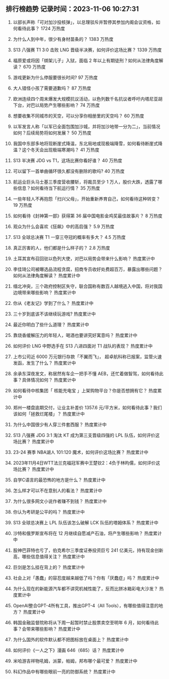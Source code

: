 
## 排行榜趋势 记录时间：2023-11-06 10:27:31
  
  1. 以部长声称「可对加沙投核弹」，以总理驳斥并暂停其参加内阁会议资格，如何看待此事？ 1724 万热度
    
  2. 为什么人到中年，很少有身材苗条的？ 1383 万热度
    
  3. S13 八强赛 T1 3:0 击败 LNG 晋级半决赛，如何评价这场比赛？ 1339 万热度
    
  4. 福原爱或将因「绑架儿子」入狱，面临 2 年以上有期徒刑？如何从法律角度解读？ 670 万热度
    
  5. 游戏更新为什么停服要很长时间? 97 万热度
    
  6. 大人错怪小孩了需要道歉吗？ 87 万热度
    
  7. 欧洲连续四个周末爆发大规模抗议活动，以色列数千名抗议者呼吁内塔尼亚胡下台，对巴以局势产生哪些影响？ 74 万热度
    
  8. 想要收集不同城市的天空，可以分享你相册里的天空吗？ 60 万热度
    
  9. 以军发言人称「以军已全面包围加沙城，并将加沙地带一分为二」，当前情况如何？后续局势将如何发展？ 50 万热度
    
  10. 我国中东部多地将现断崖式降温，东北局地或现极端降雪，如何看待断崖式降温？这个冬天会出现极端寒潮吗？ 41 万热度
    
  11. S13 半决赛 JDG vs T1，这场比赛你看好谁？ 40 万热度
    
  12. 可以留下一首单曲循环很久都没有删除的歌吗? 40 万热度
    
  13. 航运业巨头马士基三季度营收腰斩，将裁员至少 1 万人，股价大跌，透露了哪些信息？如何看待当下航运行情？ 35 万热度
    
  14. 一些年轻人不再抱怨「扫兴父母」，开始重新养育自己，如何看待这种转变？ 19 万热度
    
  15. 如何看待《封神第一部》获得第 36 届中国电影金鸡奖最佳故事片？ 8 万热度
    
  16. 观众为什么会喜欢《狂飙》中的高启强？ 5.9 万热度
    
  17. S13 全球总决赛 T1 一穿三夺冠的概率有多大？ 4.5 万热度
    
  18. 真正厉害的人，他们都是什么样子的？ 2.8 万热度
    
  19. 土耳其宣布召回驻以色列大使，对巴以局势会带来什么影响？ 热度累计中
    
  20. 李佳琦公司被曝选品流程贪腐，招商专员收好处费超百万，暴露出哪些问题？如何从法律角度解读？ 热度累计中
    
  21. 缅北冲突，三个政府控制区失守，联合国称有数百人越境逃入中国，将对我国边境带来哪些影响？ 热度累计中
    
  22. 你从《老友记》学到了什么？ 热度累计中
    
  23. 三十岁到底该不该继续玩游戏? 热度累计中
    
  24. 最近你明白了些什么道理？ 热度累计中
    
  25. 靠烧香缓解压力的年轻人，喝酒也要讲究好寓意吗？ 热度累计中
    
  26. 如何评价 LNG 中野选手在 S13 八进四面对 T1 战队的表现？ 热度累计中
    
  27. 上市公司近 6000 万元银行存款「不翼而飞」， 超卓航科称已报案，监管火速发函，发生了什么？ 热度累计中
    
  28. 余承东深夜发文，称居然有车企一把手不懂 AEB，还忙着做智驾，如何看待此事？具体情况如何？ 热度累计中
    
  29. 如何看待中核集团「 核能充电宝 」上架购物平台？你是否想拥有它？ 热度累计中
    
  30. 郑州一楼盘逾期交付，让业主补差价 1357.6 元/平方米，如何看待此事？我们该如何「拯救烂尾楼」？ 热度累计中
    
  31. 为什么中国很少有人穿三件套西服？ 热度累计中
    
  32. S13 八强赛 JDG 3:1 淘汰 KT 成为第三支晋级四强的 LPL 队伍，如何评价这场比赛？ 热度累计中
    
  33. 23-24 赛季 NBA湖人 101:120 魔术，如何评价这场比赛？ 热度累计中
    
  34. 2023年11月4日WTT法兰克福冠军赛中王楚钦2：4负于林昀儒，如何评价这场比赛？ 热度累计中
    
  35. 自学C语言的最恐怖的地方是什么？ 热度累计中
    
  36. 怎么样才可以不在意别人的看法？ 热度累计中
    
  37. 为什么很多网文小说作者赚不到钱？ 热度累计中
    
  38. 你认为考研是公平的吗？ 热度累计中
    
  39. S13 全球总决赛上 LPL 队伍该怎么破解 LCK 队伍的塔姆体系？ 热度累计中
    
  40. 沙特和俄罗斯宣布将在 12 月继续自愿减产石油，将产生哪些影响？ 热度累计中
    
  41. 股神巴菲特也亏了，伯克希尔三季度证券投资巨亏 241 亿美元，持有现金创新高，哪些信息值得关注？ 热度累计中
    
  42. 巨剑是怎么挂在背上的？ 热度累计中
    
  43. 社会上对「愚蠢」的容忍度越来越低了吗？你有「厌蠢症」吗？ 热度累计中
    
  44. 为什么现在的新能源汽车都不讲究机械性能了，反而比拼冰箱彩电大沙发？ 热度累计中
    
  45. OpenAI整合GPT-4所有工具，推出GPT-4（All Tools），有哪些值得注意的地方？ 热度累计中
    
  46. 韩国金融监督院称将从下周一起暂时禁止股票卖空至明年 6 月，如何看待此事？会带来哪些影响？ 热度累计中
    
  47. 为什么国外的软件默认都不把图标放在桌面上？ 热度累计中
    
  48. 如何评价《一人之下》漫画 646（685）话？ 热度累计中
    
  49. 米哈游吉祥物吼姆，派蒙，帕姆，邦布哪个最可爱？ 热度累计中
    
  50. 科幻作品中有哪些眼前一亮的防御系统？ 热度累计中
    
